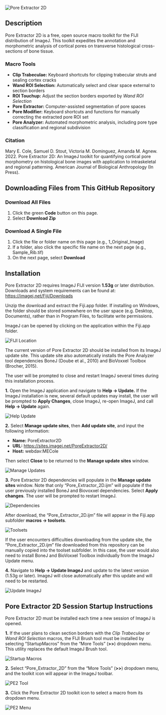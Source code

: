 ![Pore Extractor 2D](README.md_Images/PoreExtractor2D_SocialEffect.jpg)

## Description

Pore Extractor 2D is a free, open source macro toolkit for the FIJI distribution of ImageJ. This toolkit expedites the annotation and morphometric analysis of cortical pores on transverse histological cross-sections of bone tissue.

### Macro Tools

- **Clip Trabeculae:** Keyboard shortcuts for clipping trabecular struts and sealing cortex cracks
- **Wand ROI Selection:** Automatically select and clear space external to section borders
- **ROI Touchup:** Adjust the section borders exported by *Wand ROI Selection*
- **Pore Extractor:** Computer-assisted segmentation of pore spaces
- **Pore Modifier:** Keyboard shortcuts and functions for manually correcting the extracted pore ROI set
- **Pore Analyzer:** Automated morphometric analysis, including pore type classification and regional subdivision

### Citation

Mary E. Cole, Samuel D. Stout, Victoria M. Dominguez, Amanda M. Agnew. 2022. Pore Extractor 2D: An ImageJ toolkit for quantifying cortical pore morphometry on histological bone images with application to intraskeletal and regional patterning. American Journal of Biological Anthropology (In Press).

## Downloading Files from This GitHub Repository

### Download All Files

1. Click the green **Code** button on this page.
2. Select **Download Zip**

### Download A Single File

1. Click the file or folder name on this page (e.g., 1_Original_Image)
2. If a folder, also click the specific file name on the next page (e.g., Sample_Rib.tif)
3. On the next page, select **Download**

## Installation

Pore Extractor 2D requires ImageJ FIJI version **1.53g** or later distribution.
Downloads and system requirements can be found at: https://imagej.net/Fiji/Downloads

Unzip the download and extract the Fiji.app folder. If installing on Windows, the folder should be stored somewhere on the user space (e.g. Desktop, Documents), rather than in Program Files, to facilitate write permissions. 

ImageJ can be opened by clicking on the application within the Fiji.app folder.

![FIJI Location](README.md_Images/1_FIJI_Location.png)

The current version of Pore Extractor 2D should be installed from its ImageJ update site. This update site also automatically installs the Pore Analyzer tool dependencies BoneJ (Doube et al., 2010) and BioVoxxel Toolbox (Brocher, 2015). 

The user will be prompted to close and restart ImageJ several times during this installation process. 

**1.**	Open the ImageJ application and navigate to **Help -> Update.** If the ImageJ installation is new, several default updates may install, the user will be prompted to **Apply Changes**, close ImageJ, re-open ImageJ, and call **Help -> Update** again.  

![Help Update](README.md_Images/2_Help_Update.png)

**2.**	Select **Manage update sites**, then **Add update site**, and input the following information: 

- **Name:** PoreExtractor2D
- **URL:** https://sites.imagej.net/PoreExtractor2D/
- **Host:** webdav:MECole

Then select **Close** to be returned to the **Manage update sites** window. 

![Manage Updates](README.md_Images/3_Manage_Updates.png)

**3.** Pore Extractor 2D dependencies will populate in the **Manage update sites** window. Note that only “Pore_Extractor_2D.ijm” will populate if the user previously installed BoneJ and Biovoxxel dependencies. Select **Apply changes**. The user will be prompted to restart ImageJ.

![Dependencies](README.md_Images/4_Dependencies.png)

After download, the “Pore_Extractor_2D.ijm” file will appear in the Fiji.app subfolder **macros -> toolsets**.

![Toolsets](README.md_Images/5_Toolsets.png)

If the user encounters difficulties downloading from the update site, the “Pore_Extractor_2D.ijm” file downloaded from this repository can be manually copied into the toolset subfolder. In this case, the user would also need to install BoneJ and BioVoxxel Toolbox individually from the ImageJ Update menu.

**4.** Navigate to **Help -> Update ImageJ** and update to the latest version (1.53g or later). ImageJ will close automatically after this update and will need to be restarted.

![Update ImageJ](README.md_Images/6_Update_ImageJ.png)

## Pore Extractor 2D Session Startup Instructions

Pore Extractor 2D must be installed each time a new session of ImageJ is opened.

**1.** If the user plans to clean section borders with the *Clip Trabeculae* or *Wand ROI Selection* macros, the FIJI Brush tool must be installed by selecting “StartupMacros” from the “More Tools” (**>>**) dropdown menu. This utility replaces the default ImageJ Brush tool.

![Startup Macros](README.md_Images/7_StartupMacros.png)

**2.** Select “Pore_Extractor_2D” from the “More Tools” (**>>**) dropdown menu, and the toolkit icon will appear in the ImageJ toolbar.

![PE2 Tool](README.md_Images/8_PE2_Tool.png)

**3.** Click the Pore Extractor 2D toolkit icon to select a macro from its dropdown menu.

![PE2 Menu](README.md_Images/9_PE2_Menu.png)





